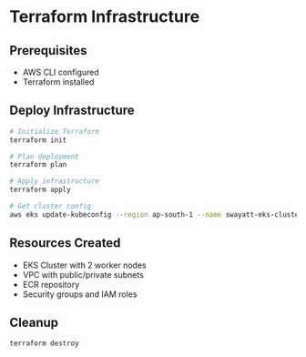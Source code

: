 # Terraform Infrastructure

## Prerequisites
- AWS CLI configured
- Terraform installed

## Deploy Infrastructure

```bash
# Initialize Terraform
terraform init

# Plan deployment
terraform plan

# Apply infrastructure
terraform apply

# Get cluster config
aws eks update-kubeconfig --region ap-south-1 --name swayatt-eks-cluster
```

## Resources Created
- EKS Cluster with 2 worker nodes
- VPC with public/private subnets
- ECR repository
- Security groups and IAM roles

## Cleanup
```bash
terraform destroy
```
